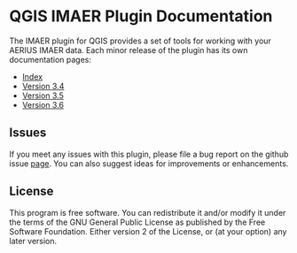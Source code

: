 # QGIS IMAER Plugin Documentation
The IMAER plugin for QGIS provides a set of tools for working with your AERIUS
IMAER data. Each minor release of the plugin has its own documentation pages:

* [Index](index.md)
* [Version 3.4](3.4/index.md)
* [Version 3.5](3.5/index.md)
* [Version 3.6](3.6/index.md)

## Issues

If you meet any issues with this plugin, please file a bug report on the
github issue [page](https://github.com/aerius/IMAER-QGIS-plugin/issues).
You can also suggest ideas for improvements or enhancements.

## License

This program is free software. You can redistribute it and/or modify
it under the terms of the GNU General Public License as published by
the Free Software Foundation. Either version 2 of the License, or
(at your option) any later version.
